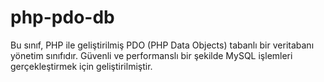 # php-pdo-db
Bu sınıf, PHP ile geliştirilmiş PDO (PHP Data Objects) tabanlı bir veritabanı yönetim sınıfıdır. Güvenli ve performanslı bir şekilde MySQL işlemleri gerçekleştirmek için geliştirilmiştir.
